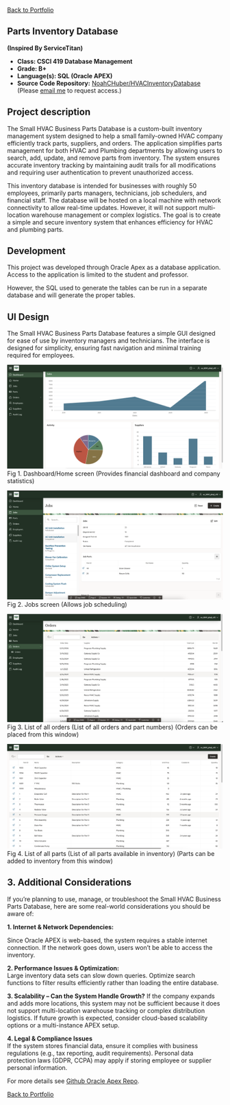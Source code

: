[Back to Portfolio](./)

## Parts Inventory Database
**(Inspired By ServiceTitan)**

-   **Class: CSCI 419 Database Management** 
-   **Grade: B+** 
-   **Language(s): SQL (Oracle APEX)** 
-   **Source Code Repository:** [NoahCHuber/HVACInventoryDatabase](https://github.com/NoahCHuber/HVACInventoryDatabase)  
    (Please [email me](mailto:hubercnoah@gmail.com?subject=GitHub%20Access) to request access.)

## Project description

The Small HVAC Business Parts Database is a custom-built inventory management system designed to help a small family-owned HVAC company efficiently track parts, suppliers, and orders. The application simplifies parts management for both HVAC and Plumbing departments by allowing users to search, add, update, and remove parts from inventory. The system ensures accurate inventory tracking by maintaining audit trails for all modifications and requiring user authentication to prevent unauthorized access.

This inventory database is intended for businesses with roughly 50 employees, primarily parts managers, technicians, job schedulers, and financial staff. The database will be hosted on a local machine with network connectivity to allow real-time updates. However, it will not support multi-location warehouse management or complex logistics. The goal is to create a simple and secure inventory system that enhances efficiency for HVAC and plumbing parts.

## Development

This project was developed through Oracle Apex as a database application. 
Access to the application is limited to the student and professor. 

However, the SQL used to generate the tables can be run in a separate database and will generate the proper tables. 

## UI Design

The Small HVAC Business Parts Database features a simple GUI designed for ease of use by inventory managers and technicians.
The interface is designed for simplicity, ensuring fast navigation and minimal training required for employees.

![screenshot](images/DatabaseIMG.png)  
Fig 1. Dashboard/Home screen
(Provides financial dashboard and company statistics)

![screenshot](images/Jobs.png)  
Fig 2. Jobs screen (Allows job scheduling)

![screenshot](images/Orders.png)  
Fig 3. List of all orders (List of all orders and part numbers)
(Orders can be placed from this window)

![screenshot](images/partsTable.png)
Fig 4. List of all parts (List of all parts available in inventory)
(Parts can be added to inventory from this window)

## 3. Additional Considerations

If you’re planning to use, manage, or troubleshoot the Small HVAC Business Parts Database, here are some real-world considerations you should be aware of:

**1. Internet & Network Dependencies:**
  
Since Oracle APEX is web-based, the system requires a stable internet connection. If the network goes down, users won’t be able to access the inventory.

**2. Performance Issues & Optimization:**     
Large inventory data sets can slow down queries. 
Optimize search functions to filter results efficiently rather than loading the entire database.

**3. Scalability – Can the System Handle Growth?**
If the company expands and adds more locations, this system may not be sufficient because it does not support multi-location warehouse tracking or complex distribution logistics.
If future growth is expected, consider cloud-based scalability options or a multi-instance APEX setup.

**4. Legal & Compliance Issues**     
If the system stores financial data, ensure it complies with business regulations (e.g., tax reporting, audit requirements).
Personal data protection laws (GDPR, CCPA) may apply if storing employee or supplier personal information.

For more details see [Github Oracle Apex Repo](https://github.com/oracle/apex).

[Back to Portfolio](./)
